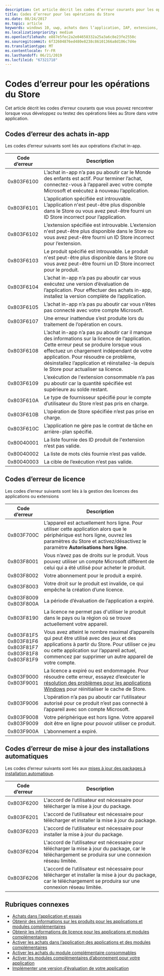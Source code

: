 ```yaml
---
description: Cet article décrit les codes d’erreur courants pour les opérations du Store portant sur les applications et les extensions, notamment les achats dans l’application, les licences et les mises à jour à installation automatique.
title: Codes d’erreur pour les opérations du Store
ms.date: 08/24/2017
ms.topic: article
keywords: windows 10, uwp, achats dans l’application, IAP, extensions, codes d'erreur
ms.localizationpriority: medium
ms.openlocfilehash: e887e5fec2a2e04658332a25a3a6c8e23fe2550c
ms.sourcegitcommit: 6f32604876ed480e8238c86101366a8d106c7d4e
ms.translationtype: MT
ms.contentlocale: fr-FR
ms.lasthandoff: 06/21/2019
ms.locfileid: "67321718"
---
```

# <a name="error-codes-for-store-operations"></a>Codes d’erreur pour les opérations du Store

<!-- confirm whether symbolic names are defined for app developers, or do they just handle direct error code values -->

Cet article décrit les codes d’erreur courants que vous pouvez rencontrer lorsque vous développez ou testez des opérations liées au Store dans votre application.

## <a name="in-app-purchase-error-codes"></a>Codes d’erreur des achats in-app

Les codes d’erreur suivants sont liés aux opérations d’achat in-app.

|  Code d’erreur  |  Description  |
|--------------|---------------|
| 0x803F6100   | L’achat in-app n’a pas pu aboutir car le Monde des enfants est actif. Pour terminer l’achat, connectez-vous à l’appareil avec votre compte Microsoft et exécutez à nouveau l’application.               |
| 0x803F6101   | L’application spécifiée est introuvable. L’application n'est peut-être plus disponible dans le Store ou vous avez peut-être fourni un ID Store incorrect pour l’application.     |
| 0x803F6102   | L’extension spécifiée est introuvable. L’extension n'est peut-être plus disponible dans le Store ou vous avez peut-être fourni un ID Store incorrect pour l’extension.                                               |
| 0x803F6103   | Le produit spécifié est introuvable. Le produit n'est peut-être plus disponible dans le Store ou vous avez peut-être fourni un ID Store incorrect pour le produit.                                          |
| 0x803F6104   | L’achat in-app n’a pas pu aboutir car vous exécutez une version d’évaluation de l’application. Pour effectuer des achats in-app, installez la version complète de l’application.               |
| 0x803F6105   | L’achat in-app n’a pas pu aboutir car vous n’êtes pas connecté avec votre compte Microsoft.                                              |
| 0x803F6107   | Une erreur inattendue s’est produite lors du traitement de l’opération en cours.                                             |
| 0x803F6108   | L’achat in-app n’a pas pu aboutir car il manque des informations sur la licence de l’application. Cette erreur peut se produire lorsque vous effectuez un chargement indépendant de votre application. Pour résoudre ce problème, désinstallez l’application et réinstallez-la depuis le Store pour actualiser sa licence.                                          |
| 0x803F6109   | L’exécution de l'extension consommable n’a pas pu aboutir car la quantité spécifiée est supérieure au solde restant.        |
| 0x803F610A   | Le type de fournisseur spécifié pour le compte d’utilisateur du Store n’est pas pris en charge.                                            |
| 0x803F610B   | L’opération de Store spécifiée n’est pas prise en charge.                                             |
| 0x803F610C   | L’application ne gère pas le contrat de tâche en arrière-plan spécifié.                                             |
| 0x80040001   | La liste fournie des ID produit de l'extension n’est pas valide.                        |
| 0x80040002   | La liste de mots clés fournie n’est pas valide.                   |
| 0x80040003   | La cible de l’exécution n’est pas valide.                       |

## <a name="licensing-error-codes"></a>Codes d’erreur de licence

Les codes d’erreur suivants sont liés à la gestion des licences des applications ou extensions

|  Code d’erreur  |  Description  |
|--------------|---------------|
| 0x803F700C   | L’appareil est actuellement hors ligne. Pour utiliser cette application alors que le périphérique est hors ligne, ouvrez les paramètres du Store et activez/désactivez le paramètre **Autorisations hors ligne**.            |
| 0x803F8001   | Vous n’avez pas de droits sur le produit. Vous pouvez utiliser un compte Microsoft différent de celui qui a été utilisé pour acheter le produit.           |
| 0x803F8002   | Votre abonnement pour le produit a expiré.           |
| 0x803F8003   | Votre droit sur le produit est invalide, ce qui empêche la création d’une licence.   |
| 0x803F8009<br/>0x803F800A   | La période d’évaluation de l’application a expiré.   |
| 0x803F8190   |  La licence ne permet pas d'utiliser le produit dans le pays ou la région où se trouve actuellement votre appareil.  |
| 0x803F81F5<br/>0x803F81F6<br/>0x803F81F7<br/>0x803F81F8<br/>0x803F81F9   |  Vous avez atteint le nombre maximal d’appareils qui peut être utilisé avec des jeux et des applications à partir du Store. Pour utiliser ce jeu ou cette application sur l’appareil actuel, commencez par supprimer un autre appareil de votre compte.  |
| 0x803F9000<br/>0x803F9001    |  La licence a expiré ou est endommagée. Pour résoudre cette erreur, essayez d’exécuter le [résolution des problèmes pour les applications Windows](https://support.microsoft.com/help/4027498/microsoft-store-fix-problems-with-apps) pour réinitialiser le cache de Store.     |
| 0x803F9006    |  L’opération n’a pas pu aboutir car l’utilisateur autorisé pour ce produit n’est pas connecté à l’appareil avec son compte Microsoft.            |
| 0x803F9008<br/>0x803F9009    |  Votre périphérique est hors ligne. Votre appareil doit être en ligne pour pouvoir utiliser ce produit.            |
| 0x803F900A    |  L’abonnement a expiré.            |


## <a name="self-install-update-error-codes"></a>Codes d’erreur de mise à jour des installations automatiques

Les codes d’erreur suivants sont liés aux [mises à jour des packages à installation automatique](../packaging/self-install-package-updates.md).

|  Code d’erreur  |  Description  |
|--------------|---------------|
| 0x803F6200   | L'accord de l’utilisateur est nécessaire pour télécharger la mise à jour du package.               |
| 0x803F6201   | L'accord de l’utilisateur est nécessaire pour télécharger et installer la mise à jour du package.                                                  |
| 0x803F6203   | L'accord de l’utilisateur est nécessaire pour installer la mise à jour du package.                                         |
| 0x803F6204   | L'accord de l’utilisateur est nécessaire pour télécharger la mise à jour du package, car le téléchargement se produira sur une connexion réseau limitée.                                             |
| 0x803F6206   | L'accord de l’utilisateur est nécessaire pour télécharger et installer la mise à jour du package, car le téléchargement se produira sur une connexion réseau limitée.     |


## <a name="related-topics"></a>Rubriques connexes

* [Achats dans l’application et essais](in-app-purchases-and-trials.md)
* [Obtenir des informations sur les produits pour les applications et modules complémentaires](get-product-info-for-apps-and-add-ons.md)
* [Obtenir les informations de licence pour les applications et modules complémentaires](get-license-info-for-apps-and-add-ons.md)
* [Activer les achats dans l’application des applications et des modules complémentaires](enable-in-app-purchases-of-apps-and-add-ons.md)
* [Activer les achats du module complémentaire consommables](enable-consumable-add-on-purchases.md)
* [Activer les modules complémentaires d’abonnement pour votre application](enable-subscription-add-ons-for-your-app.md)
* [Implémenter une version d’évaluation de votre application](implement-a-trial-version-of-your-app.md)
